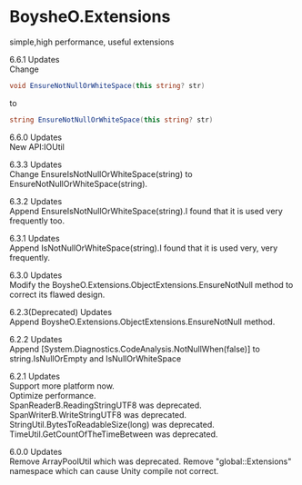 # BoysheO.Extensions

simple,high performance, useful extensions

6.6.1 Updates  
Change

```csharp
void EnsureNotNullOrWhiteSpace(this string? str) 
```

to

```csharp
string EnsureNotNullOrWhiteSpace(this string? str)
```

6.6.0 Updates  
New API:IOUtil

6.3.3 Updates  
Change EnsureIsNotNullOrWhiteSpace(string) to EnsureNotNullOrWhiteSpace(string).

6.3.2 Updates  
Append EnsureIsNotNullOrWhiteSpace(string).I found that it is used very frequently too.

6.3.1 Updates  
Append IsNotNullOrWhiteSpace(string).I found that it is used very, very frequently.

6.3.0 Updates  
Modify the BoysheO.Extensions.ObjectExtensions.EnsureNotNull method to correct its flawed design.

6.2.3(Deprecated) Updates  
Append BoysheO.Extensions.ObjectExtensions.EnsureNotNull method.

6.2.2 Updates  
Append [System.Diagnostics.CodeAnalysis.NotNullWhen(false)] to string.IsNullOrEmpty and IsNullOrWhiteSpace

6.2.1 Updates  
Support more platform now.  
Optimize performance.  
SpanReaderB.ReadingStringUTF8 was deprecated.  
SpanWriterB.WriteStringUTF8 was deprecated.  
StringUtil.BytesToReadableSize(long) was deprecated.  
TimeUtil.GetCountOfTheTimeBetween was deprecated.

6.0.0 Updates  
Remove ArrayPoolUtil which was deprecated.
Remove "global::Extensions" namespace which can cause Unity compile not correct.